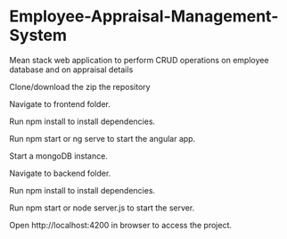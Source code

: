 # Employee-Appraisal-Management-System
Mean stack web application to perform CRUD operations on employee database and on appraisal details 

Clone/download the zip the repository

Navigate to frontend folder.

Run npm install to install dependencies.

Run npm start or ng serve to start the angular app.

Start a mongoDB instance.

Navigate to backend folder.

Run npm install to install dependencies.

Run npm start or node server.js to start the server.

Open http://localhost:4200 in browser to access the project.
